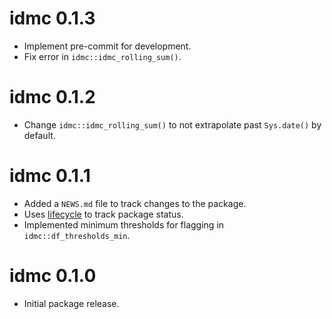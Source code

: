 # idmc 0.1.3

* Implement pre-commit for development.
* Fix error in `idmc::idmc_rolling_sum()`.

# idmc 0.1.2

* Change `idmc::idmc_rolling_sum()` to not extrapolate past `Sys.date()` by
default.

# idmc 0.1.1

* Added a `NEWS.md` file to track changes to the package.
* Uses [lifecycle](https://github.com/r-lib/lifecycle) to track package status.
* Implemented minimum thresholds for flagging in `idmc::df_thresholds_min`.

# idmc 0.1.0

* Initial package release.
